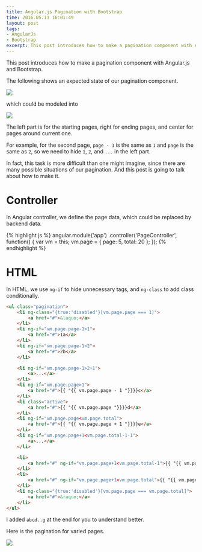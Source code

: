```yaml
---
title: Angular.js Pagination with Bootstrap
time: 2016.05.11 16:01:49
layout: post
tags:
- AngularJs
- Bootstrap
excerpt: This post introduces how to make a pagination component with Angular.js and Bootstrap.
---
```


This post introduces how to make a pagination component with Angular.js and Bootstrap.

The following shows an expected state of our pagination component.

<img class="single-img" src="{{ site.loadingImg }}" data-src="{{ site.url }}/img/post/2016-05-11-angularjs-pagination-with-bootstrap-01.png" />

which could be modeled into

<img class="single-img" src="{{ site.loadingImg }}" data-src="{{ site.url }}/img/post/2016-05-11-angularjs-pagination-with-bootstrap-02.png" />

The left part is for the starting pages, right for ending pages, and center for pages around current one.

For example, for the second page, `page - 1` is the same as `1` and `page` is the same as `2`, so we need to hide `1`, `2`, and `...` in the left part.

In fact, this task is more difficult than one might imagine, since there are many possible situations of our pagination. And this post is going to talk about how to make it.



# Controller

In Angular controller, we define the page data, which could be replaced by backend data.

{% highlight js %}
angular.module('app')
    .controller('PageController', function() {
        var vm = this;
        vm.page = {
            page: 5,
            total: 20
        };
    });
{% endhighlight %}



# HTML

In HTML, we use `ng-if` to hide unnecessary tags, and `ng-class` to add class conditionally.

```html
<ul class="pagination">
    <li ng-class="{true:'disabled'}[vm.page.page === 1]">
        <a href="#">&laquo;</a>
    </li>
    <li ng-if="vm.page.page-1>1">
        <a href="#">1a</a>
    </li>
    <li ng-if="vm.page.page-1>2">
        <a href="#">2b</a>
    </li>

    <li ng-if="vm.page.page-1>2+1">
        <a>...</a>
    </li>
    <li ng-if="vm.page.page>1">
        <a href="#">{{ "{{ vm.page.page - 1 "}}}}c</a>
    </li>
    <li class="active">
        <a href="#">{{ "{{ vm.page.page "}}}}d</a>
    </li>
    <li ng-if="vm.page.page<vm.page.total">
        <a href="#">{{ "{{ vm.page.page + 1 "}}}}e</a>
    </li>
    <li ng-if="vm.page.page+1<vm.page.total-1-1">
        <a>...</a>
    </li>

    <li>
        <a href="#" ng-if="vm.page.page+1<vm.page.total-1">{{ "{{ vm.page.total - 1 "}}}}f</a>
    </li>
    <li>
        <a href="#" ng-if="vm.page.page+1<vm.page.total">{{ "{{ vm.page.total "}}}}g</a>
    </li>
    <li ng-class="{true:'disabled'}[vm.page.page === vm.page.total]">
        <a href="#">&raquo;</a>
    </li>
</ul>
```

I added `abcd..g` at the end for you to understand better.

Here is the pagination for varied pages.

<img class="single-img" src="{{ site.loadingImg }}" data-src="{{ site.url }}/img/post/2016-05-11-angularjs-pagination-with-bootstrap-03.png" />
